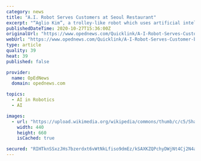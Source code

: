 ```yaml
---
category: news
title: "A.I. Robot Serves Customers at Seoul Restaurant"
excerpt: "“Aglio Kim”, a trolley-like robot which uses artificial intelligence (A.I.), is delivering food to customers at a restaurant in Seoul, in order to minimise human contact and help ensure social distancing. Shortly after customers order through a touch ..."
publishedDateTime: 2020-10-27T15:36:00Z
originalUrl: "https://www.opednews.com/Quicklink/A-I-Robot-Serves-Customer-by-Al-Hirschfield-Artificial-Intelligence_Food_Food_Robotization-201027-38.html"
webUrl: "https://www.opednews.com/Quicklink/A-I-Robot-Serves-Customer-by-Al-Hirschfield-Artificial-Intelligence_Food_Food_Robotization-201027-38.html"
type: article
quality: 39
heat: 39
published: false

provider:
  name: OpEdNews
  domain: opednews.com

topics:
  - AI in Robotics
  - AI

images:
  - url: "https://upload.wikimedia.org/wikipedia/commons/thumb/c/c5/Shadow_Hand_Bulb_large.jpg/440px-Shadow_Hand_Bulb_large.jpg"
    width: 440
    height: 660
    isCached: true

secured: "RIHTknSSxzJHs7bzerdxt6vWtNkLfiso9dmEz/kSAXKZQPchyDWjNt4Cj2N4atGfIX8pgrxCamRyKdJZxJZugn1g/XkWttemEKVQ4sATOKEBouLvqePuRxriFD2ngl/H1b9PAfWS/IYvGMKucr/Zfnvy8jMzgNPC7ZTCiy5LeV8V/AqBMxdl9wGNeOIB2YoM3sUPpKw+9rxApAOHJ++qHQBZZDcvBh/3Ij8664GPXsTdpLowlpxpUiQu15YxLd+YHFyx2oH16Xx7opfGCe886dunvjRskUm5E2Zgny6McGQQ013s1YyC5zhX8OpXrkymmi3iu8IT/fO4++9dcVu4dxZEBHl4pvjijE43BzFiZls=;J5ItFR9dLYm895dfc2KnXQ=="
---
```


